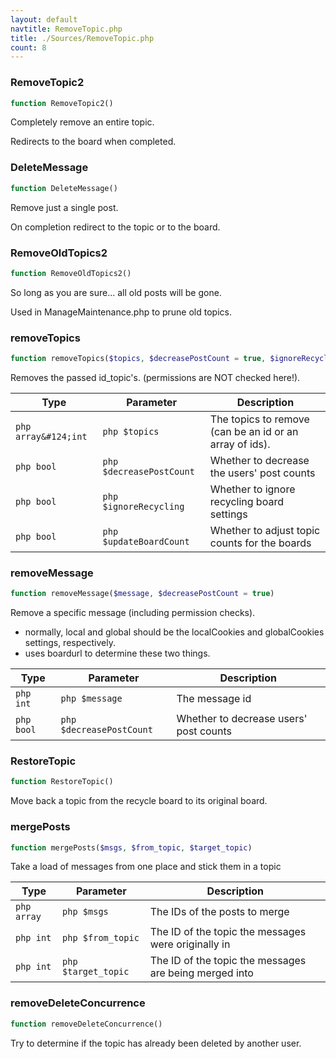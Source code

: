 ```yaml
---
layout: default
navtitle: RemoveTopic.php
title: ./Sources/RemoveTopic.php
count: 8
---
```


### RemoveTopic2

```php
function RemoveTopic2()
```
Completely remove an entire topic.

Redirects to the board when completed.

### DeleteMessage

```php
function DeleteMessage()
```
Remove just a single post.

On completion redirect to the topic or to the board.

### RemoveOldTopics2

```php
function RemoveOldTopics2()
```
So long as you are sure... all old posts will be gone.

Used in ManageMaintenance.php to prune old topics.

### removeTopics

```php
function removeTopics($topics, $decreasePostCount = true, $ignoreRecycling = false, $updateBoardCount = true)
```
Removes the passed id_topic's. (permissions are NOT checked here!).



Type|Parameter|Description
---|---|---
```php array&#124;int```|```php $topics```|The topics to remove (can be an id or an array of ids).
```php bool```|```php $decreasePostCount```|Whether to decrease the users' post counts
```php bool```|```php $ignoreRecycling```|Whether to ignore recycling board settings
```php bool```|```php $updateBoardCount```|Whether to adjust topic counts for the boards

### removeMessage

```php
function removeMessage($message, $decreasePostCount = true)
```
Remove a specific message (including permission checks).

- normally, local and global should be the localCookies and globalCookies settings, respectively.
- uses boardurl to determine these two things.

Type|Parameter|Description
---|---|---
```php int```|```php $message```|The message id
```php bool```|```php $decreasePostCount```|Whether to decrease users' post counts

### RestoreTopic

```php
function RestoreTopic()
```
Move back a topic from the recycle board to its original board.



### mergePosts

```php
function mergePosts($msgs, $from_topic, $target_topic)
```
Take a load of messages from one place and stick them in a topic



Type|Parameter|Description
---|---|---
```php array```|```php $msgs```|The IDs of the posts to merge
```php int```|```php $from_topic```|The ID of the topic the messages were originally in
```php int```|```php $target_topic```|The ID of the topic the messages are being merged into

### removeDeleteConcurrence

```php
function removeDeleteConcurrence()
```
Try to determine if the topic has already been deleted by another user.



